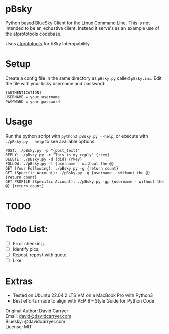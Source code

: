 # pBsky

Python based BlueSky Client for the Linux Command Line.  This is not intended to be an exhustive client.  Instead it serve's as an example use of the atprototools codebase.

Uses [atprototools](https://github.com/ianklatzco/atprototools) for bSky Interopability.

# Setup

Create a config file in the same directory as `pBsky.py` called `pBsky.ini`.
Edit the file with your bsky username and password:
```
[AUTHENTICATION]
USERNAME = your_username
PASSWORD = your_password
```

# Usage

Run the python script with `python3 pBsky.py --help`, or execute with `./pBsky.py --help` to see available options.
```
POST: ./pBsky.py -p "{post_text}"
REPLY: ./pBsky.py -r "This is my reply" {rkey}
DELETE: ./pBsky.py -d {did} {rkey}
FOLLOW: ./pBsky.py -f {username - without the @}
GET (Your Following): ./pBsky.py -g {return count}
GET (Specific Account): ./pBsky.py -g {username - without the @} {return count}
GET PROFILE (Specific Account): ./pBsky.py -gp {username - without the @} {return count}
```

# TODO

Todo List:
=======
- [ ] Error checking.
- [ ] Identify pics.
- [ ] Repost, repost with quote.
- [ ] Like.

# Extras

- Tested on Ubuntu 22.04.2 LTS VM on a MacBook Pro with Python3
- Best efforts made to align with PEP 8 – Style Guide for Python Code

Original Author: David Carryer\
Email: david@davidcarryer.com\
Bluesky: @davidcarryer.com\
License: MIT
